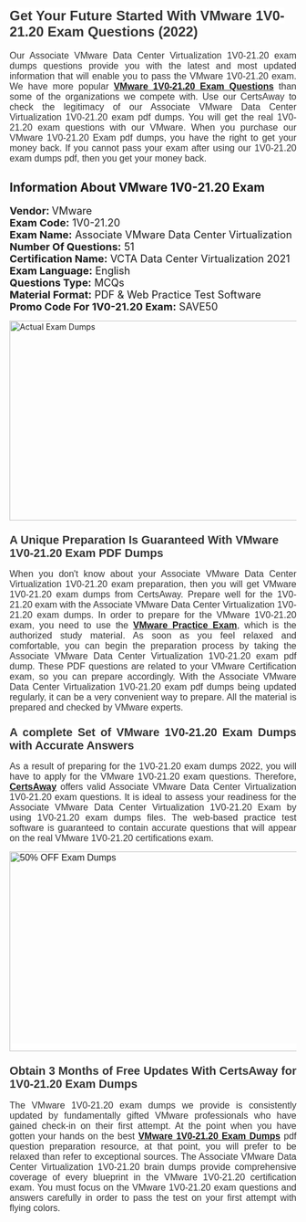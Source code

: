 <h1><span style="font-size:24px"><span style="font-family:Calibri,sans-serif"><strong><span style="background-color:white"><span style="font-family:"Verdana",sans-serif"><span style="color:#333333">Get Your Future Started With VMware 1V0-21.20 Exam Questions (2022)</span></span></span></strong></span></span></h1> <p style="text-align:justify"><span style="font-size:11pt"><span style="font-family:Calibri,sans-serif"><span style="font-size:12.0pt"><span style="background-color:white"><span style="font-family:"Verdana",sans-serif"><span style="color:#333333">Our Associate VMware Data Center Virtualization 1V0-21.20 exam dumps questions provide you with the latest and most updated information that will enable you to pass the VMware 1V0-21.20 exam. We have more popular <a href="https://www.certsaway.com/vmware/1v0-21.20-exam-dumps"><strong>VMware 1V0-21.20 Exam Questions</strong></a> than some of the organizations we compete with. Use our CertsAway to check the legitimacy of our Associate VMware Data Center Virtualization 1V0-21.20 exam pdf dumps. You will get the real 1V0-21.20 exam questions with our VMware. When you purchase our VMware 1V0-21.20 Exam pdf dumps, you have the right to get your money back. If you cannot pass your exam after using our 1V0-21.20 exam dumps pdf, then you get your money back.</span></span></span></span></span></span></p> <h2 style="text-align:justify"><strong>Information About VMware 1V0-21.20 Exam</strong></h2> <p style="text-align:justify"><span style="font-size:18px"><strong>Vendor: </strong>VMware<br /> <strong>Exam Code:</strong> 1V0-21.20<br /> <strong>Exam Name:</strong> Associate VMware Data Center Virtualization<br /> <strong>Number Of Questions:</strong> 51<br /> <strong>Certification Name:</strong> VCTA Data Center Virtualization 2021<br /> <strong>Exam Language:</strong> English<br /> <strong>Questions Type:</strong> MCQs<br /> <strong>Material Format:</strong> PDF & Web Practice Test Software<br /> <strong>Promo Code For 1V0-21.20 Exam:</strong> SAVE50</span></p> <p style="text-align:justify"><a href="https://www.certsaway.com/vmware/1v0-21.20-exam-dumps" rel="no-follow"><img alt="Actual Exam Dumps" src="https://blogger.googleusercontent.com/img/b/R29vZ2xl/AVvXsEhM7PDiBcnX1lSN-cQmq5aA7zhxn_sWcl74tkXOSfPCo3QtIY975M9XJLCwEgJ4RXKA47zmJGF6HERJJhyy2xAB8wXG6sgIARPXgzYSBnCmQcQUSzkzAw-rnNk2tBWror0N27JemDbU_7iS0jGjJohQplsk8CyGpJdZ9YktQ0Yz6f7IdzI5OZob-D4eGg/s1382/ca1.png" style="height:350px; width:750px" /></a></p> <h3><span style="font-size:20px"><strong><span style="font-family:Calibri,sans-serif"><span style="background-color:white"><span style="font-family:"Verdana",sans-serif"><span style="color:#333333">A Unique Preparation Is Guaranteed With VMware 1V0-21.20 Exam PDF Dumps</span></span></span></span></strong></span></h3> <p style="text-align:justify"><span style="font-size:11pt"><span style="font-family:Calibri,sans-serif"><span style="font-size:12.0pt"><span style="background-color:white"><span style="font-family:"Verdana",sans-serif"><span style="color:#333333">When you don't know about your Associate VMware Data Center Virtualization 1V0-21.20 exam preparation, then you will get VMware 1V0-21.20 exam dumps from CertsAway. Prepare well for the 1V0-21.20 exam with the Associate VMware Data Center Virtualization 1V0-21.20 exam dumps. In order to prepare for the VMware 1V0-21.20 exam, you need to use the <a href="https://www.certsaway.com/vmware-questions"><strong>VMware Practice Exam</strong></a>, which is the authorized study material. As soon as you feel relaxed and comfortable, you can begin the preparation process by taking the Associate VMware Data Center Virtualization 1V0-21.20 exam pdf dump. These PDF questions are related to your VMware Certification exam, so you can prepare accordingly. With the Associate VMware Data Center Virtualization 1V0-21.20 exam pdf dumps being updated regularly, it can be a very convenient way to prepare. All the material is prepared and checked by VMware experts.</span></span></span></span></span></span></p> <h3 style="text-align:justify"><span style="font-size:20px"><span style="font-family:Calibri,sans-serif"><strong><span style="background-color:white"><span style="font-family:"Verdana",sans-serif"><span style="color:#333333">A complete Set of VMware 1V0-21.20 Exam Dumps with Accurate Answers</span></span></span></strong></span></span></h3> <p style="text-align:justify"><span style="font-size:11pt"><span style="font-family:Calibri,sans-serif"><span style="font-size:12.0pt"><span style="background-color:white"><span style="font-family:"Verdana",sans-serif"><span style="color:#333333">As a result of preparing for the 1V0-21.20 exam dumps 2022, you will have to apply for the VMware 1V0-21.20 exam questions. Therefore, <a href=" https://www.certsaway.com/"><strong>CertsAway</strong></a> offers valid Associate VMware Data Center Virtualization 1V0-21.20 exam questions. It is ideal to assess your readiness for the Associate VMware Data Center Virtualization 1V0-21.20 Exam by using 1V0-21.20 exam dumps files. The web-based practice test software is guaranteed to contain accurate questions that will appear on the real VMware 1V0-21.20 certifications exam.</span></span></span></span></span></span></p> <p style="text-align:justify"><span style="font-size:11pt"><span style="font-family:Calibri,sans-serif"><span style="font-size:12.0pt"><span style="background-color:white"><span style="font-family:"Verdana",sans-serif"><span style="color:#333333"><a href="https://www.certsaway.com/vmware/1v0-21.20-exam-dumps" rel="no-follow"><img alt="50% OFF Exam Dumps" src="https://www.certcollections.com/uploads/content/c2.png" style="height:350px; width:750px" /></a></span></span></span></span></span></span></p> <h3 style="text-align:justify"><span style="font-size:20px"><strong><span style="font-family:Calibri,sans-serif"><span style="background-color:white"><span style="font-family:"Verdana",sans-serif"><span style="color:#333333">Obtain 3 Months of Free Updates With CertsAway for 1V0-21.20 Exam Dumps</span></span></span></span></strong></span></h3> <p style="text-align:justify"><span style="font-size:11pt"><span style="font-family:Calibri,sans-serif"><span style="font-size:12.0pt"><span style="background-color:white"><span style="font-family:"Verdana",sans-serif"><span style="color:#333333">The VMware 1V0-21.20 exam dumps we provide is consistently updated by fundamentally gifted VMware professionals who have gained check-in on their first attempt. At the point when you have gotten your hands on the best <a href="https://www.certsaway.com/vmware/1v0-21.20-exam-dumps"><strong>VMware 1V0-21.20 Exam Dumps</strong></a> pdf question preparation resource, at that point, you will prefer to be relaxed than refer to exceptional sources. The Associate VMware Data Center Virtualization 1V0-21.20 brain dumps provide comprehensive coverage of every blueprint in the VMware 1V0-21.20 certification exam. You must focus on the VMware 1V0-21.20 exam questions and answers carefully in order to pass the test on your first attempt with flying colors.</span></span></span></span></span></span></p>
